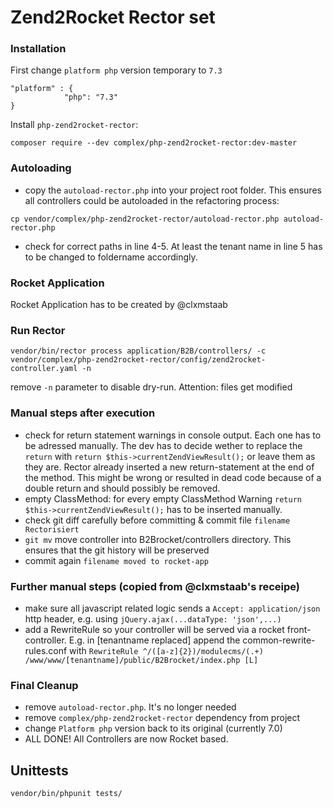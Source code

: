 # Zend2Rocket Rector set

### Installation
First change `platform php` version temporary to `7.3`
```
"platform" : {
            "php": "7.3"
}
```
Install `php-zend2rocket-rector`:
```
composer require --dev complex/php-zend2rocket-rector:dev-master
```

### Autoloading

- copy the `autoload-rector.php` into your project root folder. This ensures all controllers could be autoloaded in the refactoring process:
```
cp vendor/complex/php-zend2rocket-rector/autoload-rector.php autoload-rector.php
```
- check for correct paths in line 4-5. At least the tenant name in line 5 has to be changed to foldername accordingly.

### Rocket Application

Rocket Application has to be created by @clxmstaab

### Run Rector

```
vendor/bin/rector process application/B2B/controllers/ -c vendor/complex/php-zend2rocket-rector/config/zend2rocket-controller.yaml -n
```
remove `-n` parameter to disable dry-run. Attention: files get modified

### Manual steps after execution

- check for return statement warnings in console output. Each one has to be adressed manually. The dev has to decide wether to replace the `return` with `return $this->currentZendViewResult();` or leave them as they are. Rector already inserted a new return-statement at the end of the method. This might be wrong or resulted in dead code because of a double return and should possibly be removed.
- empty ClassMethod: for every empty ClassMethod Warning `return $this->currentZendViewResult();` has to be inserted manually.
- check git diff carefully before committing & commit file `filename Rectorisiert`
- `git mv` move controller into B2Brocket/controllers directory. This ensures that the git history will be preserved
- commit again `filename moved to rocket-app`

### Further manual steps (copied from @clxmstaab's receipe)
- make sure all javascript related logic sends a `Accept: application/json` http header, e.g. using `jQuery.ajax(...dataType: 'json',...)`
- add a RewriteRule so your controller will be served via a rocket front-controller. E.g. in [tenantname replaced] append the common-rewrite-rules.conf with `RewriteRule ^/([a-z]{2})/modulecms/(.+) /www/www/[tenantname]/public/B2Brocket/index.php [L]`

### Final Cleanup

- remove `autoload-rector.php`. It's no longer needed
- remove `complex/php-zend2rocket-rector` dependency from project
- change `Platform php` version back to its original (currently 7.0)
- ALL DONE! All Controllers are now Rocket based.

## Unittests
```
vendor/bin/phpunit tests/
```
